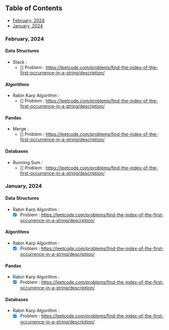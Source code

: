 ## Table of Contents
- [February, 2024](#february-2024)
- [January, 2024](#january-2024)

### February, 2024
#### Data Structures
- Stack :
    - [] Problem : https://leetcode.com/problems/find-the-index-of-the-first-occurrence-in-a-string/description/

#### Algorithms
- Rabin Karp Algorithm :
    - [] Problem : https://leetcode.com/problems/find-the-index-of-the-first-occurrence-in-a-string/description/

#### Pandas
- Merge :
    - [] Problem : https://leetcode.com/problems/find-the-index-of-the-first-occurrence-in-a-string/description/

#### Databases
- Running Sum :
    - [] Problem : https://leetcode.com/problems/find-the-index-of-the-first-occurrence-in-a-string/description/

### January, 2024
#### Data Structures
- Rabin Karp Algorithm :
    - [x] Problem : https://leetcode.com/problems/find-the-index-of-the-first-occurrence-in-a-string/description/

#### Algorithms
- Rabin Karp Algorithm :
    - [x] Problem : https://leetcode.com/problems/find-the-index-of-the-first-occurrence-in-a-string/description/

#### Pandas
- Rabin Karp Algorithm :
    - [x] Problem : https://leetcode.com/problems/find-the-index-of-the-first-occurrence-in-a-string/description/

#### Databases
- Rabin Karp Algorithm :
    - [x] Problem : https://leetcode.com/problems/find-the-index-of-the-first-occurrence-in-a-string/description/